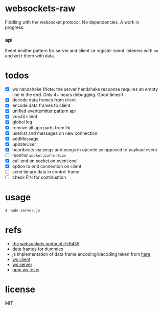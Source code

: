 # websockets-raw
Fiddling with the websocket protocol. No dependencies. A work in progress.

### api
Event emitter pattern for server and client i.e register event listeners with `on` and `emit` them with data.

# todos
- [x] ws handshake (Note: the server handshake response requires an empty line in the end. Only 4+ hours debugging. Good times!)
- [x] decode data frames from client
- [x] encode data frames to client
- [x] unified eventemitter pattern api
- [x] vueJS client
- [x] global log
- [x] remove all app parts from lib
- [x] userlist and messages on new connection
- [x] addMessage
- [x] updateUser
- [x] heartbeats via pings and pongs in opcode as opposed to payload event
- [ ] monitor `socket.bufferSize`
- [x] call end on socket on event end
- [x]	option to end connection on client
- [ ] send binary data in control frame
- [ ] check FIN for continuation

# usage
```bash
$ node server.js
```

# refs
- [the websockets protocol rfc6455](https://tools.ietf.org/html/rfc6455)
- [data frames for dummies](http://lucumr.pocoo.org/2012/9/24/websockets-101/)
- js implementation of data frame encoding/decoding taken from [here](http://stackoverflow.com/questions/8125507/how-can-i-send-and-receive-websocket-messages-on-the-server-side)
- [ws client](https://developer.mozilla.org/en-US/docs/Web/API/WebSockets_API/Writing_WebSocket_client_applications)
- [ws server](https://developer.mozilla.org/en-US/docs/Web/API/WebSockets_API/Writing_WebSocket_servers)
- [npm ws tests](https://github.com/karlpokus/ws/blob/master/test/Receiver.test.js)

# license
MIT
